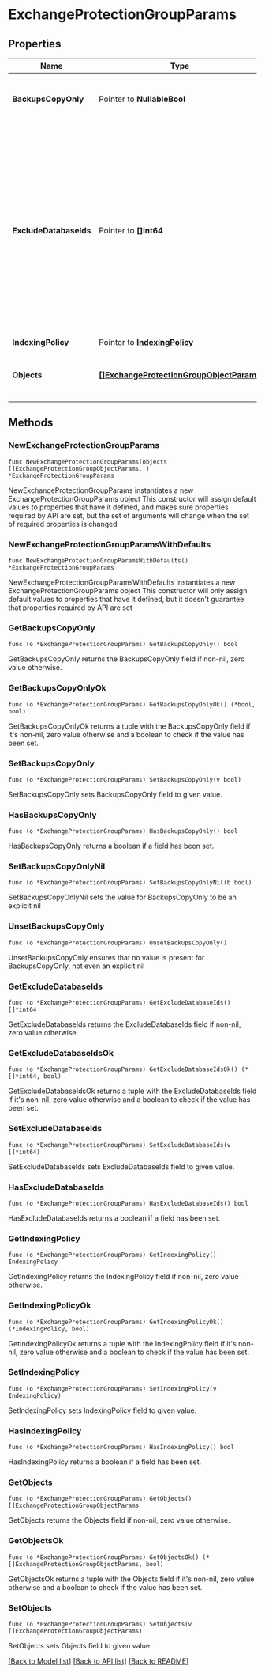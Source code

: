 # ExchangeProtectionGroupParams

## Properties

Name | Type | Description | Notes
------------ | ------------- | ------------- | -------------
**BackupsCopyOnly** | Pointer to **NullableBool** | Specifies whether the backups should be copy-only. | [optional] 
**ExcludeDatabaseIds** | Pointer to **[]int64** | Specifies the list of IDs of the databases to not be protected by this Protection Group. This can be used to ignore specific databases under Exchange Server/DAG which has been included for protection. | [optional] 
**IndexingPolicy** | Pointer to [**IndexingPolicy**](IndexingPolicy.md) |  | [optional] 
**Objects** | [**[]ExchangeProtectionGroupObjectParams**](ExchangeProtectionGroupObjectParams.md) | Specifies the list of object ids to be protected. | 

## Methods

### NewExchangeProtectionGroupParams

`func NewExchangeProtectionGroupParams(objects []ExchangeProtectionGroupObjectParams, ) *ExchangeProtectionGroupParams`

NewExchangeProtectionGroupParams instantiates a new ExchangeProtectionGroupParams object
This constructor will assign default values to properties that have it defined,
and makes sure properties required by API are set, but the set of arguments
will change when the set of required properties is changed

### NewExchangeProtectionGroupParamsWithDefaults

`func NewExchangeProtectionGroupParamsWithDefaults() *ExchangeProtectionGroupParams`

NewExchangeProtectionGroupParamsWithDefaults instantiates a new ExchangeProtectionGroupParams object
This constructor will only assign default values to properties that have it defined,
but it doesn't guarantee that properties required by API are set

### GetBackupsCopyOnly

`func (o *ExchangeProtectionGroupParams) GetBackupsCopyOnly() bool`

GetBackupsCopyOnly returns the BackupsCopyOnly field if non-nil, zero value otherwise.

### GetBackupsCopyOnlyOk

`func (o *ExchangeProtectionGroupParams) GetBackupsCopyOnlyOk() (*bool, bool)`

GetBackupsCopyOnlyOk returns a tuple with the BackupsCopyOnly field if it's non-nil, zero value otherwise
and a boolean to check if the value has been set.

### SetBackupsCopyOnly

`func (o *ExchangeProtectionGroupParams) SetBackupsCopyOnly(v bool)`

SetBackupsCopyOnly sets BackupsCopyOnly field to given value.

### HasBackupsCopyOnly

`func (o *ExchangeProtectionGroupParams) HasBackupsCopyOnly() bool`

HasBackupsCopyOnly returns a boolean if a field has been set.

### SetBackupsCopyOnlyNil

`func (o *ExchangeProtectionGroupParams) SetBackupsCopyOnlyNil(b bool)`

 SetBackupsCopyOnlyNil sets the value for BackupsCopyOnly to be an explicit nil

### UnsetBackupsCopyOnly
`func (o *ExchangeProtectionGroupParams) UnsetBackupsCopyOnly()`

UnsetBackupsCopyOnly ensures that no value is present for BackupsCopyOnly, not even an explicit nil
### GetExcludeDatabaseIds

`func (o *ExchangeProtectionGroupParams) GetExcludeDatabaseIds() []*int64`

GetExcludeDatabaseIds returns the ExcludeDatabaseIds field if non-nil, zero value otherwise.

### GetExcludeDatabaseIdsOk

`func (o *ExchangeProtectionGroupParams) GetExcludeDatabaseIdsOk() (*[]*int64, bool)`

GetExcludeDatabaseIdsOk returns a tuple with the ExcludeDatabaseIds field if it's non-nil, zero value otherwise
and a boolean to check if the value has been set.

### SetExcludeDatabaseIds

`func (o *ExchangeProtectionGroupParams) SetExcludeDatabaseIds(v []*int64)`

SetExcludeDatabaseIds sets ExcludeDatabaseIds field to given value.

### HasExcludeDatabaseIds

`func (o *ExchangeProtectionGroupParams) HasExcludeDatabaseIds() bool`

HasExcludeDatabaseIds returns a boolean if a field has been set.

### GetIndexingPolicy

`func (o *ExchangeProtectionGroupParams) GetIndexingPolicy() IndexingPolicy`

GetIndexingPolicy returns the IndexingPolicy field if non-nil, zero value otherwise.

### GetIndexingPolicyOk

`func (o *ExchangeProtectionGroupParams) GetIndexingPolicyOk() (*IndexingPolicy, bool)`

GetIndexingPolicyOk returns a tuple with the IndexingPolicy field if it's non-nil, zero value otherwise
and a boolean to check if the value has been set.

### SetIndexingPolicy

`func (o *ExchangeProtectionGroupParams) SetIndexingPolicy(v IndexingPolicy)`

SetIndexingPolicy sets IndexingPolicy field to given value.

### HasIndexingPolicy

`func (o *ExchangeProtectionGroupParams) HasIndexingPolicy() bool`

HasIndexingPolicy returns a boolean if a field has been set.

### GetObjects

`func (o *ExchangeProtectionGroupParams) GetObjects() []ExchangeProtectionGroupObjectParams`

GetObjects returns the Objects field if non-nil, zero value otherwise.

### GetObjectsOk

`func (o *ExchangeProtectionGroupParams) GetObjectsOk() (*[]ExchangeProtectionGroupObjectParams, bool)`

GetObjectsOk returns a tuple with the Objects field if it's non-nil, zero value otherwise
and a boolean to check if the value has been set.

### SetObjects

`func (o *ExchangeProtectionGroupParams) SetObjects(v []ExchangeProtectionGroupObjectParams)`

SetObjects sets Objects field to given value.



[[Back to Model list]](../README.md#documentation-for-models) [[Back to API list]](../README.md#documentation-for-api-endpoints) [[Back to README]](../README.md)


